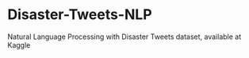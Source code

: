 # Disaster-Tweets-NLP
Natural Language Processing with Disaster Tweets dataset, available at Kaggle
